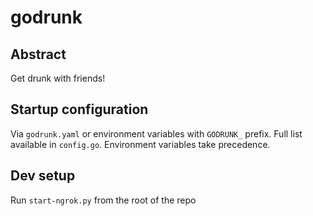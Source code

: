 # godrunk
## Abstract
Get drunk with friends!

## Startup configuration
Via `godrunk.yaml` or environment variables with `GODRUNK_` prefix. Full list available in `config.go`.
Environment variables take precedence.

## Dev setup
Run `start-ngrok.py` from the root of the repo